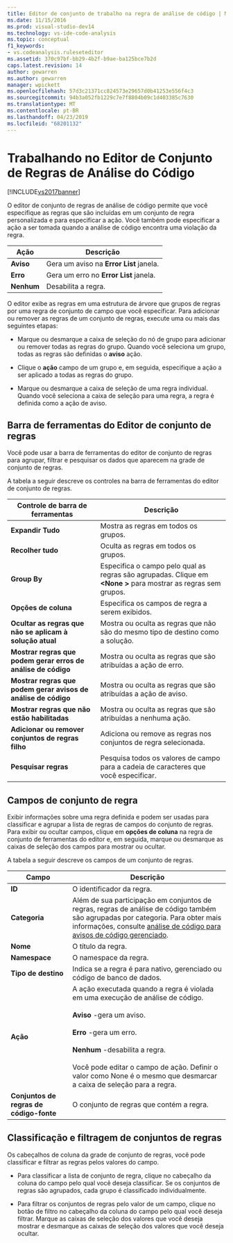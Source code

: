 ```yaml
---
title: Editor de conjunto de trabalho na regra de análise de código | Microsoft Docs
ms.date: 11/15/2016
ms.prod: visual-studio-dev14
ms.technology: vs-ide-code-analysis
ms.topic: conceptual
f1_keywords:
- vs.codeanalysis.ruleseteditor
ms.assetid: 370c97bf-bb29-4b2f-b9ae-ba125bce7b2d
caps.latest.revision: 14
author: gewarren
ms.author: gewarren
manager: wpickett
ms.openlocfilehash: 57d3c21371cc824573e29657d0b41253e556f4c3
ms.sourcegitcommit: 94b3a052fb1229c7e7f8804b09c1d403385c7630
ms.translationtype: MT
ms.contentlocale: pt-BR
ms.lasthandoff: 04/23/2019
ms.locfileid: "68201132"
---
```

# <a name="working-in-the-code-analysis-rule-set-editor"></a>Trabalhando no Editor de Conjunto de Regras de Análise do Código
[!INCLUDE[vs2017banner](../includes/vs2017banner.md)]

O editor de conjunto de regras de análise de código permite que você especifique as regras que são incluídas em um conjunto de regra personalizada e para especificar a ação. Você também pode especificar a ação a ser tomada quando a análise de código encontra uma violação da regra.  
  
|Ação|Descrição|  
|------------|-----------------|  
|**Aviso**|Gera um aviso na **Error List** janela.|  
|**Erro**|Gera um erro no **Error List** janela.|  
|**Nenhum**|Desabilita a regra.|  
  
 O editor exibe as regras em uma estrutura de árvore que grupos de regras por uma regra de conjunto de campo que você especificar. Para adicionar ou remover as regras de um conjunto de regras, execute uma ou mais das seguintes etapas:  
  
- Marque ou desmarque a caixa de seleção do nó de grupo para adicionar ou remover todas as regras do grupo. Quando você seleciona um grupo, todas as regras são definidas o **aviso** ação.  
  
- Clique o **ação** campo de um grupo e, em seguida, especifique a ação a ser aplicado a todas as regras do grupo.  
  
- Marque ou desmarque a caixa de seleção de uma regra individual. Quando você seleciona a caixa de seleção para uma regra, a regra é definida como a ação de aviso.  
  
## <a name="rule-set-editor-toolbar"></a>Barra de ferramentas do Editor de conjunto de regras  
 Você pode usar a barra de ferramentas do editor de conjunto de regras para agrupar, filtrar e pesquisar os dados que aparecem na grade de conjunto de regras.  
  
 A tabela a seguir descreve os controles na barra de ferramentas do editor de conjunto de regras.  
  
|Controle de barra de ferramentas|Descrição|  
|---------------------|-----------------|  
|**Expandir Tudo**|Mostra as regras em todos os grupos.|  
|**Recolher tudo**|Oculta as regras em todos os grupos.|  
|**Group By**|Especifica o campo pelo qual as regras são agrupadas. Clique em  **\<None >** para mostrar as regras sem grupos.|  
|**Opções de coluna**|Especifica os campos de regra a serem exibidos.|  
|**Ocultar as regras que não se aplicam à solução atual**|Mostra ou oculta as regras que não são do mesmo tipo de destino como a solução.|  
|**Mostrar regras que podem gerar erros de análise de código**|Mostra ou oculta as regras que são atribuídas a ação de erro.|  
|**Mostrar regras que podem gerar avisos de análise de código**|Mostra ou oculta as regras que são atribuídas a ação de aviso.|  
|**Mostrar regras que não estão habilitadas**|Mostra ou oculta as regras que são atribuídas a nenhuma ação.|  
|**Adicionar ou remover conjuntos de regras filho**|Adiciona ou remove as regras nos conjuntos de regra selecionada.|  
|**Pesquisar regras**|Pesquisa todos os valores de campo para a cadeia de caracteres que você especificar.|  
  
## <a name="rule-set-fields"></a>Campos de conjunto de regra  
 Exibir informações sobre uma regra definida e podem ser usadas para classificar e agrupar a lista de regras de campos do conjunto de regras. Para exibir ou ocultar campos, clique em **opções de coluna** na regra de conjunto de ferramentas do editor e, em seguida, marque ou desmarque as caixas de seleção dos campos para mostrar ou ocultar.  
  
 A tabela a seguir descreve os campos de um conjunto de regras.  
  
|Campo|Descrição|  
|-----------|-----------------|  
|**ID**|O identificador da regra.|  
|**Categoria**|Além de sua participação em conjuntos de regras, regras de análise de código também são agrupadas por categoria. Para obter mais informações, consulte [análise de código para avisos de código gerenciado](../code-quality/code-analysis-for-managed-code-warnings.md).|  
|**Nome**|O título da regra.|  
|**Namespace**|O namespace da regra.|  
|**Tipo de destino**|Indica se a regra é para nativo, gerenciado ou código de banco de dados.|  
|**Ação**|A ação executada quando a regra é violada em uma execução de análise de código.<br /><br /> **Aviso** -gera um aviso.<br /><br /> **Erro** -gera um erro.<br /><br /> **Nenhum** -desabilita a regra.<br /><br /> Você pode editar o campo de ação. Definir o valor como None é o mesmo que desmarcar a caixa de seleção para a regra.|  
|**Conjuntos de regras de código-fonte**|O conjunto de regras que contém a regra.|  
  
## <a name="sorting-and-filtering-rule-sets"></a>Classificação e filtragem de conjuntos de regras  
 Os cabeçalhos de coluna da grade de conjunto de regras, você pode classificar e filtrar as regras pelos valores do campo.  
  
- Para classificar a lista de conjunto de regra, clique no cabeçalho da coluna do campo pelo qual você deseja classificar. Se os conjuntos de regras são agrupados, cada grupo é classificado individualmente.  
  
- Para filtrar os conjuntos de regras pelo valor de um campo, clique no botão de filtro no cabeçalho da coluna do campo pelo qual você deseja filtrar. Marque as caixas de seleção dos valores que você deseja mostrar e desmarque as caixas de seleção dos valores que você deseja ocultar.
